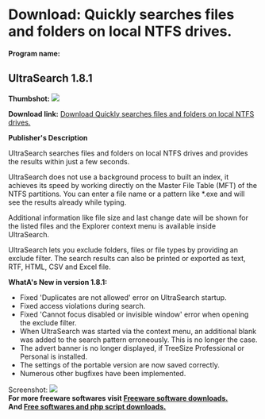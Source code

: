 # Download: Quickly searches files and folders on local NTFS drives.

**Program name:**

## UltraSearch 1.8.1

  
**Thumbshot:** ![](http://www.freewarefiles.com/screenshot/ultrasearch14_md.jpg)   
  
**Download link:** [Download Quickly searches files and folders on local NTFS drives.](http://freesoftwares.boysofts.com/UltraSearch_program_60406.html)  
  


**Publisher's Description**  
  


UltraSearch searches files and folders on local NTFS drives and provides the results within just a few seconds. 

UltraSearch does not use a background process to built an index, it achieves its speed by working directly on the Master File Table (MFT) of the NTFS partitions. You can enter a file name or a pattern like *.exe and will see the results already while typing. 

Additional information like file size and last change date will be shown for the listed files and the Explorer context menu is available inside UltraSearch. 

UltraSearch lets you exclude folders, files or file types by providing an exclude filter. The search results can also be printed or exported as text, RTF, HTML, CSV and Excel file.

**WhatA's New in version 1.8.1:**

  * Fixed 'Duplicates are not allowed' error on UltraSearch startup. 
  * Fixed access violations during search. 
  * Fixed 'Cannot focus disabled or invisible window' error when opening the exclude filter. 
  * When UltraSearch was started via the context menu, an additional blank was added to the search pattern erroneously. This is no longer the case. 
  * The advert banner is no longer displayed, if TreeSize Professional or Personal is installed. 
  * The settings of the portable version are now saved correctly. 
  * Numerous other bugfixes have been implemented. 

  
  
Screenshot: ![](http://www.freewarefiles.com/screenshot/ultrasearch14.jpg)   
**For more freeware softwares visit [Freeware software downloads.](http://freesoftwares.boysofts.com/)**   
**And [Free softwares and php script downloads.](http://www.boysofts.com/)**
